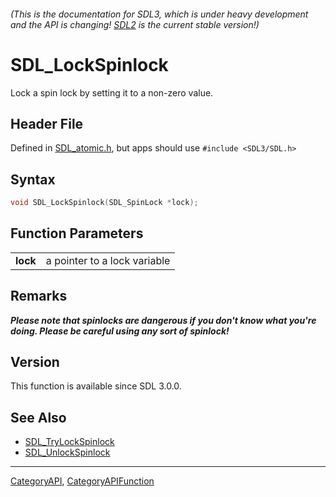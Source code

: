 ###### (This is the documentation for SDL3, which is under heavy development and the API is changing! [SDL2](https://wiki.libsdl.org/SDL2/) is the current stable version!)
# SDL_LockSpinlock

Lock a spin lock by setting it to a non-zero value.

## Header File

Defined in [SDL_atomic.h](https://github.com/libsdl-org/SDL/blob/main/include/SDL3/SDL_atomic.h), but apps should use `#include <SDL3/SDL.h>`

## Syntax

```c
void SDL_LockSpinlock(SDL_SpinLock *lock);

```

## Function Parameters

|              |                              |
| ------------ | ---------------------------- |
| **lock**     | a pointer to a lock variable |

## Remarks

***Please note that spinlocks are dangerous if you don't know what you're
doing. Please be careful using any sort of spinlock!***

## Version

This function is available since SDL 3.0.0.

## See Also

* [SDL_TryLockSpinlock](SDL_TryLockSpinlock)
* [SDL_UnlockSpinlock](SDL_UnlockSpinlock)

----
[CategoryAPI](CategoryAPI), [CategoryAPIFunction](CategoryAPIFunction)

